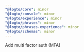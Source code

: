```yaml
---
"@logto/core": minor
"@logto/console": minor
"@logto/experience": minor
"@logto/phrases": minor
"@logto/phrases-experience": minor
"@logto/schemas": minor
---
```


Add multi factor auth (MFA)
